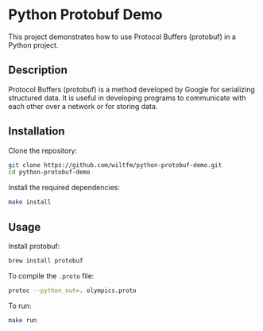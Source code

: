 # Python Protobuf Demo

This project demonstrates how to use Protocol Buffers (protobuf) in a Python project.

## Description

Protocol Buffers (protobuf) is a method developed by Google for serializing structured data. It is useful in developing programs to communicate with each other over a network or for storing data.

## Installation

Clone the repository:
```sh
git clone https://github.com/wiltfm/python-protobuf-demo.git
cd python-protobuf-demo
```

Install the required dependencies:
```sh
make install
```

## Usage

Install protobuf:
```sh
brew install protobuf
```


To compile the `.proto` file:
```sh
protoc --python_out=. olympics.proto
```

To run:
```sh
make run
```
